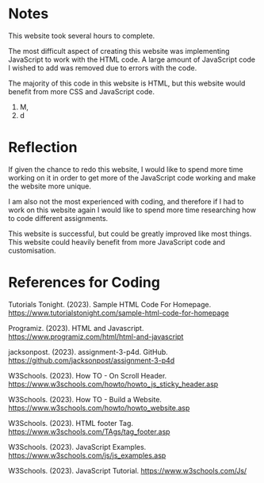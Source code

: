# Notes
This website took several hours to complete.

The most difficult aspect of creating this website was implementing JavaScript to work with the HTML code. A large amount of JavaScript code I wished to add was removed due to errors with the code.

The majority of this code in this website is HTML, but this website would benefit from more CSS and JavaScript code.

1. M,
2. d

# Reflection
If given the chance to redo this website, I would like to spend more time working on it in order to get more of the JavaScript code working and make the website more unique.

I am also not the most experienced with coding, and therefore if I had to work on this website again I would like to spend more time researching how to code different assignments.

This website is successful, but could be greatly improved like most things. This website could heavily benefit from more JavaScript code and customisation.

# References for Coding
Tutorials Tonight. (2023). Sample HTML Code For Homepage. https://www.tutorialstonight.com/sample-html-code-for-homepage

Programiz. (2023). HTML and Javascript. https://www.programiz.com/html/html-and-javascript

jacksonpost. (2023). assignment-3-p4d. GitHub. https://github.com/jacksonpost/assignment-3-p4d

W3Schools. (2023). How TO - On Scroll Header. https://www.w3schools.com/howto/howto_js_sticky_header.asp

W3Schools. (2023). How TO - Build a Website. https://www.w3schools.com/howto/howto_website.asp

W3Schools. (2023). HTML footer Tag. https://www.w3schools.com/TAgs/tag_footer.asp

W3Schools. (2023). JavaScript Examples. https://www.w3schools.com/js/js_examples.asp

W3Schools. (2023). JavaScript Tutorial. https://www.w3schools.com/Js/
